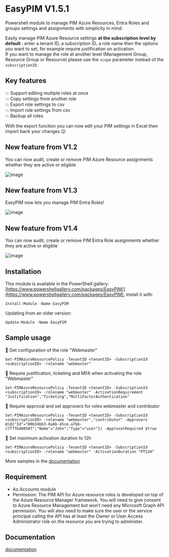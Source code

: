 # EasyPIM V1.5.1

Powershell module to manage PIM Azure Resources, Entra Roles and groups settings and assignments with simplicity in mind.

Easily manage PIM Azure Resource settings **at the subscription level by default** : enter a tenant ID, a subscription ID, a role name 
then the options you want to set, for example require justification on activation.  
If you want to manage the role at another level (Management Group, Resource Group or Resource) please use the `scope` parameter instead of the `subscriptionID`.

## Key features
:boom: Support editing multiple roles at once  
:boom: Copy settings from another role  
:boom: Export role settings to csv  
:boom: Import role settings from csv  
:boom: Backup all roles  

With the export function you can now edit your PIM settings in Excel then import back your changes :wink:

## **New feature from V1.2**  
You can now audit,  create  or remove PIM Azure Resource assignments whether they are active or eligible  

![image](https://github.com/kayasax/EasyPIM/assets/1241767/0eae1036-0415-4616-a38f-edbafaf157cb)

## **New feature from V1.3**  
EasyPIM now lets you manage PIM Entra Roles!

![image](https://github.com/kayasax/EasyPIM/assets/1241767/e2569559-57f6-41f2-adb1-d7c4aad7cb6e)

## **New feature from V1.4**  
You can now audit,  create  or remove PIM Entra Role assignments whether they are active or eligible  

![image](https://github.com/kayasax/EasyPIM/assets/1241767/8f6311ac-6ea7-4839-b216-aad04f1a72b2)


## Installation
This module is available in the PowerShell gallery: [https://www.powershellgallery.com/packages/EasyPIM/](https://www.powershellgallery.com/packages/EasyPIM), install it with:
```pwsh
Install-Module -Name EasyPIM 
``` 
Updating from an older version:  
```pwsh
Update-Module -Name EasyPIM 
``` 

## Sample usage

:large_blue_diamond: Get configuration of the role "Webmaster"  
 ```pwsh
 Get-PIMAzureResourcePolicy -TenantID <tenantID> -SubscriptionId <subscriptionID> -rolename "webmaster"
 ```

:large_blue_diamond: Require justification, ticketing and MFA when activating the role "Webmaster"  
 ```pwsh
 Set-PIMAzureResourcePolicy -TenantID <tenantID> -SubscriptionId <subscriptionID> -rolename "webmaster" -ActivationRequirement "Justification","Ticketing","MultiFactorAuthentication"
 ```


:large_blue_diamond: Require approval and set approvers for roles webmaster and contributor  
```pwsh
Set-PIMAzureResourcePolicy -TenantID <tenantID> -SubscriptionId <subscriptionID> -rolename "webmaster","contributor" -Approvers  @(@{"Id"="00b34bb3-8a6b-45ce-a7bb-c7f7fb400507";"Name"="John";"Type"="user"}) -ApprovalRequired $true
```


:large_blue_diamond: Set maximum activation duration to 12h  
```pwsh
Set-PIMAzureResourcePolicy -TenantID <tenantID> -SubscriptionId <subscriptionID> -rolename "webmaster" -ActivationDuration "PT12H"
```
More samples in the [documentation](https://github.com/kayasax/EasyPIM/wiki/Documentation)

## Requirement
* Az.Accounts module
* Permission:
The PIM API for Azure resource roles is developed on top of the Azure Resource Manager framework. You will need to give consent to Azure Resource Management but won’t need any Microsoft Graph API permission. You will also need to make sure the user or the service principal calling the API has at least the Owner or User Access Administrator role on the resource you are trying to administer.

## Documentation
[documentation](https://github.com/kayasax/EasyPIM/wiki/Documentation)



